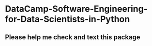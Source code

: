 # DataCamp-Software-Engineering-for-Data-Scientists-in-Python


## Please help me check and text this package
